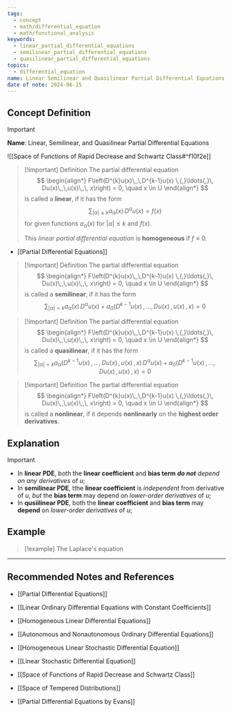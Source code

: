 ```yaml
---
tags:
  - concept
  - math/differential_equation
  - math/functional_analysis
keywords:
  - linear_partial_differential_equations
  - semilinear_partial_differential_equations
  - quasilinear_partial_differential_equations
topics:
  - differential_equation
name: Linear Semilinear and Quasilinear Partial Differential Equations
date of note: 2024-06-15
---
```


## Concept Definition

>[!important]
>**Name**: Linear, Semilinear, and Quasilinear Partial Differential Equations


![[Space of Functions of Rapid Decrease and Schwartz Class#^f10f2e]]


>[!important] Definition
>The partial differential equation
>$$
>\begin{align*}
> F\left(D^{k}u(x)\,,\,D^{k-1}u(x) \,{,}\ldots{,}\, Du(x)\,,\,u(x)\,,\, x\right) = 0, \quad x \in U
>\end{align*}
>$$
>is called a **linear**, if it has the form
>$$
>\sum_{|\alpha| \le k}a_{\alpha}(x)\,D^{\alpha}u(x) = f(x)
>$$ 
>for given functions $a_{\alpha}(x)$ for $|\alpha| \le k$ and $f(x)$. 
>
>This *linear partial differential equation* is **homogeneous** if $f\equiv 0.$

- [[Partial Differential Equations]]

>[!important] Definition
>The partial differential equation
>$$
>\begin{align*}
> F\left(D^{k}u(x)\,,\,D^{k-1}u(x) \,{,}\ldots{,}\, Du(x)\,,\,u(x)\,,\, x\right) = 0, \quad x \in U
>\end{align*}
>$$
>is called a **semilinear**, if it has the form
>$$
>\sum_{|\alpha| = k}a_{\alpha}(x)\,D^{\alpha}u(x) + a_{0}\left(D^{k-1}u(x) \,{,}\ldots{,}\, Du(x)\,,\,u(x)\,,\, x\right)= 0
>$$ 


>[!important] Definition
>The partial differential equation
>$$
>\begin{align*}
> F\left(D^{k}u(x)\,,\,D^{k-1}u(x) \,{,}\ldots{,}\, Du(x)\,,\,u(x)\,,\, x\right) = 0, \quad x \in U
>\end{align*}
>$$
>is called a **quasilinear**, if it has the form
>$$
>\sum_{|\alpha| = k}a_{\alpha}\left(D^{k-1}u(x) \,{,}\ldots{,}\, Du(x)\,,\,u(x)\,,\, x\right)\,D^{\alpha}u(x) + a_{0}\left(D^{k-1}u(x) \,{,}\ldots{,}\, Du(x)\,,\,u(x)\,,\, x\right)= 0
>$$ 

>[!important] Definition
>The partial differential equation
>$$
>\begin{align*}
> F\left(D^{k}u(x)\,,\,D^{k-1}u(x) \,{,}\ldots{,}\, Du(x)\,,\,u(x)\,,\, x\right) = 0, \quad x \in U
>\end{align*}
>$$
>is called a **nonlinear**, if it depends **nonlinearly** on the **highest order derivatives**.


## Explanation

>[!important]
>- In **linear PDE**, both the **linear coefficient** and **bias term** *__do not__ depend on any derivatives* of $u$;
>- In **semilinear PDE**, tthe **linear coefficient** is *independent* from derivative of $u$, *but* the **bias term** may depend on *lower-order derivatives* of $u$;
>- In **qusiilinear PDE**, both the **linear coefficient** and **bias term** may __depend__ on _lower-order derivatives_ of $u$;

## Example

>[!example]
>The Laplace's equation





-----------
##  Recommended Notes and References

- [[Partial Differential Equations]]

- [[Linear Ordinary Differential Equations with Constant Coefficients]]
- [[Homogeneous Linear Differential Equations]]
- [[Autonomous and Nonautonomous Ordinary Differential Equations]]
- [[Homogeneous Linear Stochastic Differential Equation]]
- [[Linear Stochastic Differential Equation]]

- [[Space of Functions of Rapid Decrease and Schwartz Class]]
- [[Space of Tempered Distributions]]

- [[Partial Differential Equations by Evans]]